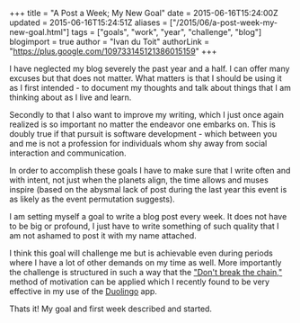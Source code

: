 +++
title = "A Post a Week; My New Goal"
date = 2015-06-16T15:24:00Z
updated = 2015-06-16T15:24:51Z
aliases = ["/2015/06/a-post-week-my-new-goal.html"]
tags = ["goals", "work", "year", "challenge", "blog"]
blogimport = true
author = "Ivan du Toit"
authorLink = "https://plus.google.com/109733145121386015159"
+++

I have neglected my blog severely the past year and a half. I can offer many excuses but that does not matter. What matters is that I should be using it as I first intended - to document my thoughts and talk about things that I am thinking about as I live and learn.

Secondly to that I also want to improve my writing, which I just once again realized is so important no matter the endeavor one embarks on. This is doubly true if that pursuit is software development - which between you and me is not a profession for individuals whom shy away from social interaction and communication.

In order to accomplish these goals I have to make sure that I write often and with intent, not just when the planets align, the time allows and muses inspire (based on the abysmal lack of post during the last year this event is as likely as the event permutation suggests).

I am setting myself a goal to write a blog post every week. It does not have to be big or profound, I just have to write something of such quality that I am not ashamed to post it with my name attached.

I think this goal will challenge me but is achievable even during periods where I have a lot of other demands on my time as well. More importantly the challenge is structured in such a way that the&nbsp;<a href="http://lifehacker.com/281626/jerry-seinfelds-productivity-secret">"Don't break the chain,"</a> method of motivation can be applied which I recently found to be very effective in my use of the <a href="https://www.duolingo.com/">Duolingo</a> app.

Thats it! My goal and first week described and started.
